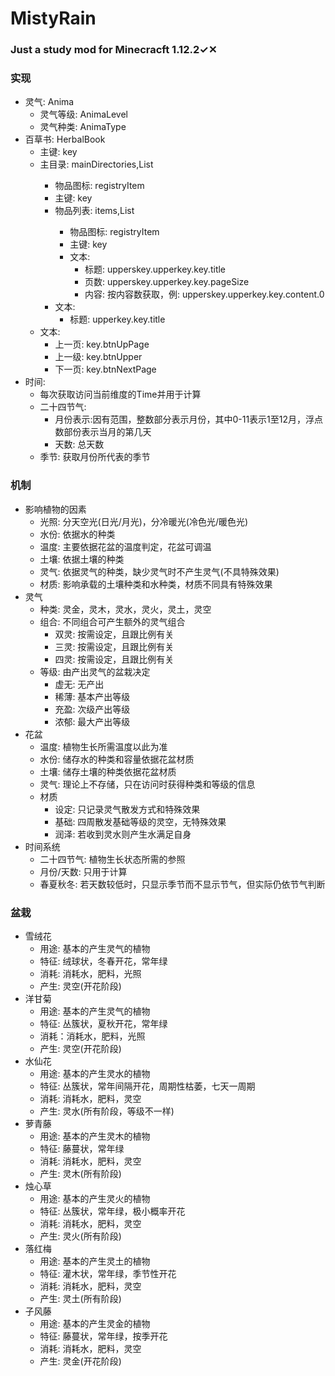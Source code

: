 # MistyRain
### Just a study mod for Minecracft 1.12.2✓✕

### 实现
- 灵气: Anima
	- 灵气等级: AnimaLevel
	- 灵气种类: AnimaType
- 百草书: HerbalBook
	- 主键: key
	- 主目录: mainDirectories,List<Directory>
		- 物品图标: registryItem
		- 主键: key
		- 物品列表: items,List<Items>
			- 物品图标: registryItem
			- 主键: key
			- 文本:
				- 标题: upperskey.upperkey.key.title
				- 页数: upperskey.upperkey.key.pageSize
				- 内容: 按内容数获取，例: upperskey.upperkey.key.content.0
		- 文本:
			- 标题: upperkey.key.title
	- 文本:
		- 上一页: key.btnUpPage
		- 上一级: key.btnUpper
		- 下一页: key.btnNextPage
- 时间:
	- 每次获取访问当前维度的Time并用于计算
	- 二十四节气:
		- 月份表示:因有范围，整数部分表示月份，其中0-11表示1至12月，浮点数部份表示当月的第几天
		- 天数: 总天数
	- 季节: 获取月份所代表的季节


### 机制
- 影响植物的因素
	- 光照: 分天空光(日光/月光)，分冷暖光(冷色光/暖色光)
	- 水份: 依据水的种类
	- 温度: 主要依据花盆的温度判定，花盆可调温
	- 土壤: 依据土壤的种类
	- 灵气: 依据灵气的种类，缺少灵气时不产生灵气(不具特殊效果)
	- 材质: 影响承载的土壤种类和水种类，材质不同具有特殊效果
- 灵气
	- 种类: 灵金，灵木，灵水，灵火，灵土，灵空
	- 组合: 不同组合可产生额外的灵气组合
		- 双灵: 按需设定，且跟比例有关
		- 三灵: 按需设定，且跟比例有关
		- 四灵: 按需设定，且跟比例有关
	- 等级: 由产出灵气的盆栽决定
		- 虚无: 无产出
		- 稀薄: 基本产出等级
		- 充盈: 次级产出等级
		- 浓郁: 最大产出等级
- 花盆
	- 温度: 植物生长所需温度以此为准
	- 水份: 储存水的种类和容量依据花盆材质
	- 土壤: 储存土壤的种类依据花盆材质
	- 灵气: 理论上不存储，只在访问时获得种类和等级的信息
	- 材质
		- 设定: 只记录灵气散发方式和特殊效果
		- 基础: 四周散发基础等级的灵空，无特殊效果
		- 润泽: 若收到灵水则产生水满足自身
- 时间系统
	- 二十四节气: 植物生长状态所需的参照
	- 月份/天数: 只用于计算
	- 春夏秋冬: 若天数较低时，只显示季节而不显示节气，但实际仍依节气判断


### 盆栽
- 雪绒花
	- 用途: 基本的产生灵气的植物
	- 特征: 绒球状，冬春开花，常年绿
	- 消耗: 消耗水，肥料，光照
	- 产生: 灵空(开花阶段)
- 洋甘菊
	- 用途: 基本的产生灵气的植物
	- 特征: 丛簇状，夏秋开花，常年绿
	- 消耗：消耗水，肥料，光照
	- 产生: 灵空(开花阶段)
- 水仙花
	- 用途: 基本的产生灵水的植物
	- 特征: 丛簇状，常年间隔开花，周期性枯萎，七天一周期
	- 消耗: 消耗水，肥料，灵空
	- 产生: 灵水(所有阶段，等级不一样)
- 萝青藤
	- 用途: 基本的产生灵木的植物
	- 特征: 藤蔓状，常年绿
	- 消耗: 消耗水，肥料，灵空
	- 产生: 灵木(所有阶段)
- 烛心草
	- 用途: 基本的产生灵火的植物
	- 特征: 丛簇状，常年绿，极小概率开花
	- 消耗: 消耗水，肥料，灵空
	- 产生: 灵火(所有阶段)
- 落红梅
	- 用途: 基本的产生灵土的植物
	- 特征: 灌木状，常年绿，季节性开花
	- 消耗: 消耗水，肥料，灵空
	- 产生: 灵土(所有阶段)
- 子风藤
	- 用途: 基本的产生灵金的植物
	- 特征: 藤蔓状，常年绿，按季开花
	- 消耗: 消耗水，肥料，灵空
	- 产生: 灵金(开花阶段)